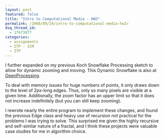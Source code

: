 ```yaml
---
layout: post
featured: false
title: "Intro to Computational Media - HW3"
permalink: /2008/09/24/intro-to-computational-media-hw3/
dsq_thread_id:
  - 17673077
categories:
  - assignments
  - ITP - ICM
  - ITP
---
```

I further expanded on my previous Koch Snowflake Processing sketch to allow for dynamic zooming and moving. This Dynamic Snowflake is also at [OpenProcessing][1].

To deal with memory issues for huge numbers of points, it only draws down to the level of 2px-long edges. Thus, only so many pixels are visible at a given time. Additionally, the zoom factor has an upper limit so that it does not increase indefinitely (but you can still keep zooming). 

I rewrote nearly the entire program to implement these changes, and found the previous Edge class and heavy use of recursion not practical for the problems I was trying to solve. This surprised me given the highly recursive and self-similar nature of a fractal, and I think these projects were valuable case studies for me in algorithm choice.

 [1]: http://openprocessing.org/visuals/?visualID=414

